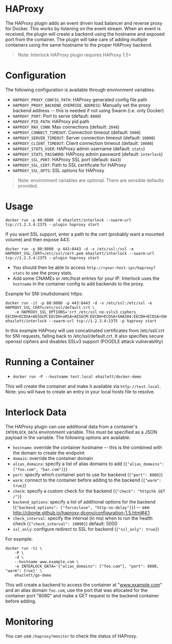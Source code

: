 # HAProxy
The HAProxy plugin adds an event driven load balancer and reverse proxy for
Docker.  This works by listening on the event stream.  When an event is received,
the plugin will create a backend using the hostname and exposed port from the
container.  The plugin will take care of adding multiple containers using
the same hostname to the proper HAProxy backend.

 > Note: Interlock HAProxy plugin requires HAProxy 1.5+

# Configuration
The following configuration is available through environment variables:

- `HAPROXY_PROXY_CONFIG_PATH`: HAProxy generated config file path
- `HAPROXY_PROXY_BACKEND_OVERRIDE_ADDRESS`: Manually set the proxy backend address -- this is needed if not using Swarm (i.e. only Docker)
- `HAPROXY_PORT`: Port to serve (default: `8080`)
- `HAPROXY_PID_PATH`: HAProxy pid path
- `HAPROXY_MAX_CONN`: Max connections (default: `2048`)
- `HAPROXY_CONNECT_TIMEOUT`: Connection timeout (default: `5000`)
- `HAPROXY_SERVER_TIMEOUT`: Server connection timeout (default: `10000`)
- `HAPROXY_CLIENT_TIMEOUT`: Client connection timeout (default: `10000`)
- `HAPROXY_STATS_USER`: HAProxy admin username (default: `stats`)
- `HAPROXY_STATS_PASSWORD`: HAProxy admin password (default: `interlock`)
- `HAPROXY_SSL_PORT`: HAProxy SSL port (default: `8443`)
- `HAPROXY_SSL_CERT`: Path to SSL certificate for HAProxy
- `HAPROXY_SSL_OPTS`: SSL options for HAProxy

> Note: environment variables are optional.  There are sensible defaults provided.

# Usage
`docker run -p 80:8080 -d ehazlett/interlock --swarm-url tcp://1.2.3.4:2375 --plugin haproxy start`

If you want SSL support, enter a path to the cert (probably want a mounted volume) and then expose 443:

`docker run -p 80:8080 -p 443:8443 -d -v /etc/ssl:/ssl -e HAPROXY_SSL_CERT=/etc/ssl/cert.pem ehazlett/interlock --swarm-url tcp://1.2.3.4:2375 --plugin haproxy start`

- You should then be able to access `http://<your-host-ip>/haproxy?stats` to see the proxy stats.
- Add some CNAMEs or /etc/host entries for your IP.  Interlock uses the `hostname` in the container config to add backends to the proxy.

Example for SNI (multidomain) https:

```
docker run -it -p 80:8080 -p 443:8443 -d -v /etc/ssl:/etc/ssl -e HAPROXY_SSL_CERT=/etc/ssl/default.crt \
    -e HAPROXY_SSL_OPTIONS='crt /etc/ssl no-sslv3 ciphers EECDH+ECDSA+AESGCM:EECDH+aRSA+AESGCM:EECDH+ECDSA+SHA384:EECDH+ECDSA+SHA256:EECDH+aRSA+SHA384:EECDH+aRSA+SHA256:EECDH+aRSA+RC4:EECDH:EDH+aRSA:RC4:!aNULL:!eNULL:!LOW:!3DES:!MD5:!EXP:!PSK:!SRP:!DSS' ehazlett/interlock --swarm-url tcp://1.2.3.4:2375 -p haproxy start
```

In this example HAProxy will use concatinated certificates from /etc/ssl/<hostname>.crt for SNI requests, falling back to /etc/ssl/default.crt.  It also specifies secure openssl ciphers and disables SSLv3 support (POODLE attack vulnerability)

# Running a Container
- `docker run -P --hostname test.local ehazlett/docker-demo`

This will create the container and make it available via `http://test.local`.
Note: you will have to create an entry in your local hosts file to resolve.

# Interlock Data
The HAProxy plugin can use additional data from a container's `INTERLOCK_DATA` 
environment variable.  This must be specified as a JSON payload in the variable.
The following options are available:

- `hostname`: override the container hostname -- this is the combined with the domain to create the endpoint
- `domain`: override the container domain
- `alias_domains`: specify a list of alias domains to add (`{"alias_domains": ["foo.com", "bar.com"]}`)
- `port`: specify which container port to use for backend (`{"port": 8080}`)
- `warm`: connect to the container before adding to the backend (`{"warm": true}`)
- `check`: specify a custom check for the backend (`{"check": "httpchk GET /"}`)
- `backend_options`: specify a list of additional options for the backend (`{"backend_options": ["forceclose", "http-no-delay"]}`) -- see http://cbonte.github.io/haproxy-dconv/configuration-1.5.html#4.1
- `check_interval`: specify the interval (in ms) when to run the health check (`{"check_interval": 10000}`)  default: 5000
- `ssl_only`: configure redirect to SSL for backend (`{"ssl_only": true}`)

For example:

```
docker run -ti \
    -P \
    -d \
    --hostname www.example.com \
    -e INTERLOCK_DATA='{"alias_domains": ["foo.com"], "port": 8080, "warm": true}' \
    ehazlett/go-demo
```

This will create a backend to access the container at "www.example.com" and an alias domain `foo.com`, use the port that was allocated for the container port "8080" and make a GET request to the backend container before adding.

# Monitoring
You can use `/haproxy?monitor` to check the status of HAProxy.
